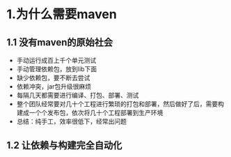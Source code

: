 
# 1.为什么需要maven

## 1.1 没有maven的原始社会

* 手动运行成百上千个单元测试
* 手动管理依赖包，放到lib下面
* 缺少依赖包，要不断去尝试
* 依赖冲突，jar包升级很麻烦
* 每隔几天都需要进行编译、打包、部署、测试
* 整个团队经常要对几十个工程进行繁琐的打包和部署，然后做好了后，需要构建成一个个发布包，依次将几十个工程部署到生产环境
* 总结：纯手工，效率很低下，经常出问题

## 1.2 让依赖与构建完全自动化